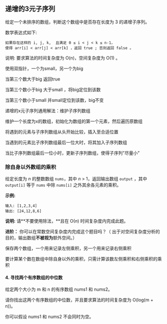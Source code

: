 ## 递增的3元子序列

给定一个未排序的数组，判断这个数组中是否存在长度为 3 的递增子序列。

数学表达式如下:

~~~
如果存在这样的 i, j, k,  且满足 0 ≤ i < j < k ≤ n-1，
使得 arr[i] < arr[j] < arr[k] ，返回 true ; 否则返回 false 。
~~~

说明: 要求算法的时间复杂度为 O(n)，空间复杂度为 O(1) 。

使用双指针，一个为small，另一个为big

当第三个数大于big 返回true

当第三个数小于big 大于small ，将big定位到该数

当第三个数小于small 并small定位到该数，big不变





递增的x元子序列通用解法：维护子序列数组

维护一个长度为x的数组，初始化为数组的第一个元素，然后遍历原数组

将遇到的元素与子序列数组从头开始比较，插入至合适位置





当遇到的元素比子序列数组最后一位大时，将其加入子序列数组

当比子序列数组最后一位小时，更新子序列数组，使得子序列”尽量小”



###  除自身以外数组的乘积

给定长度为 *n* 的整数数组 `nums`，其中 *n* > 1，返回输出数组 `output` ，其中 `output[i]` 等于 `nums` 中除 `nums[i]` 之外其余各元素的乘积。

**示例:**

```
输入: [1,2,3,4]
输出: [24,12,8,6]
```

**说明:** 请**不要使用除法，**且在 O(*n*) 时间复杂度内完成此题。

**进阶：**
你可以在常数空间复杂度内完成这个题目吗？（ 出于对空间复杂度分析的目的，输出数组**不被视为**额外空间。）



保存两个数组，一个用来记录左侧乘积，另一个用来记录右侧乘积

要计算某个数在数组中除自身以外的乘积，只需计算该数左侧乘积和右侧乘积的乘积



#### 4. 寻找两个有序数组的中位数

给定两个大小为 m 和 n 的有序数组 nums1 和 nums2。

请你找出这两个有序数组的中位数，并且要求算法的时间复杂度为 O(log(m + n))。

你可以假设 nums1 和 nums2 不会同时为空。

